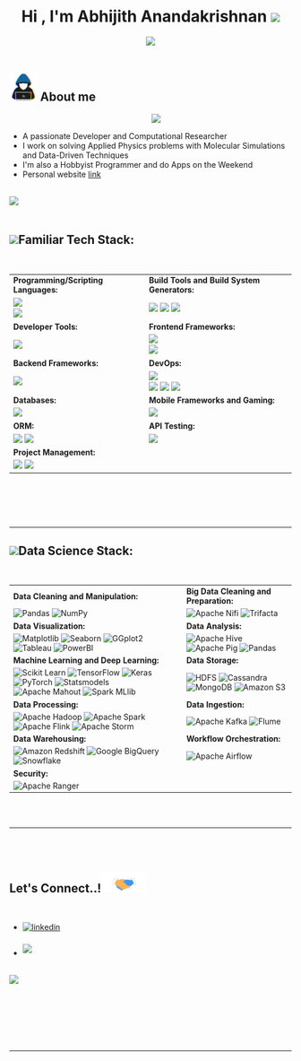 <h1 align="center"><b>Hi , I'm Abhijith Anandakrishnan </b><img src="https://media.giphy.com/media/hvRJCLFzcasrR4ia7z/giphy.gif" width="35"></h1>
<!--  -->
<div align="center">
  <a href="https://github.com/DenverCoder1/readme-typing-svg"><img src="https://readme-typing-svg.herokuapp.com?font=Time+New+Roman&color=cyan&size=25&center=true&vCenter=true&width=600&height=100&lines=Namaste+...&hearts;++;I'm+a+Developer;and+Computational+Scientist;Love+to+learn+new+stuffs..<3"></a>
</div>


<br>



	
## <picture><img src = "https://github.com/0xAbdulKhalid/0xAbdulKhalid/raw/main/assets/mdImages/about_me.gif" width = 50px></picture> **About me**

<picture> <img align="right" src="https://i.giphy.com/media/CrFLL3CnRpw5ddlBMm/giphy.webp" width = 250px></picture>

<br>

- A passionate Developer and Computational Researcher
- I work on solving Applied Physics problems with Molecular Simulations and Data-Driven Techniques
- I'm also a Hobbyist Programmer and do Apps on the Weekend
- Personal website [link](https://www.abhijithanandan.com)
<br><br>

<img src="https://user-images.githubusercontent.com/73097560/115834477-dbab4500-a447-11eb-908a-139a6edaec5c.gif"><br><br>



## <img src="https://media2.giphy.com/media/QssGEmpkyEOhBCb7e1/giphy.gif?cid=ecf05e47a0n3gi1bfqntqmob8g9aid1oyj2wr3ds3mg700bl&rid=giphy.gif" width ="25"><b>Familiar Tech Stack:</b>
<br>

<!-- Tech stack using html table -->
<div><table border="0">
<p align="center">
<tbody>
  <tr>
    <td><strong>Programming/Scripting Languages:</strong></td>
    <td><strong>Build Tools and Build System Generators:</strong></td>
  </tr>
  <tr>
    <td><img src="https://skillicons.dev/icons?i=c,cpp,rust,py,php,js" /><br>
    <img src="https://skillicons.dev/icons?i=bash,dart,kotlin" /></td>
    	<td><img src="https://skillicons.dev/icons?i=make,cmake,gradle"/>
    	<img src="https://skillicons.dev/icons?i=webpack"/>	
	<img src="https://cdn.jsdelivr.net/gh/devicons/devicon/icons/npm/npm-original-wordmark.svg" width="50em"/></td>
  </tr>
  <tr>
    <td><strong>Developer Tools:</strong></td>
    <td><strong>Frontend Frameworks:</strong></td>
  </tr>
  <tr>
    <td><img src="https://skillicons.dev/icons?i=vscode,neovim,git,linux,idea,androidstudio"/></td> 	
    <td><img src="https://skillicons.dev/icons?i=html,css,sass,materialui,tailwind,angular"/><br>
    <img src="https://skillicons.dev/icons?i=react,redux,threejs,nextjs"/></td>
  </tr>
  <tr>
    <td><strong>Backend Frameworks:</strong></td>
    <td><strong>DevOps:</strong></td>
  </tr>
  <tr>
    	<td><img src="https://skillicons.dev/icons?i=express,django,flask,nodejs,laravel,fastapi"/></td>
    	<td><img src="https://skillicons.dev/icons?i=docker,kubernetes,jenkins,githubactions,gitlab,nginx"/><br>
        <img src="https://cdn.jsdelivr.net/gh/devicons/devicon/icons/apache/apache-original.svg" width="50em"/>
	<img src="https://skillicons.dev/icons?i=aws,gcp,azure"/>
	<img src="https://cdn.jsdelivr.net/gh/devicons/devicon/icons/digitalocean/digitalocean-original.svg" width="50em" /></td>
  </tr>
  <tr>
    <td><strong>Databases:</strong></td>
    <td><strong>Mobile Frameworks and Gaming:</strong></td>
  </tr>
  <tr>
    	<td><img src="https://skillicons.dev/icons?i=mongodb,postgres,mysql,sqlite,redis"/></td>
    	<td><img src="https://skillicons.dev/icons?i=flutter,unity,blender"/></td>
  </tr>
  <tr>
    <td><strong>ORM:</strong></td>
    <td><strong>API Testing:</strong></td>
  </tr>
  <tr>
    	<td>
        <img src="https://skillicons.dev/icons?i=sequelize"/>
        <img src="https://cdn.jsdelivr.net/gh/devicons/devicon/icons/sqlalchemy/sqlalchemy-original.svg" width=50em />
      </td>
    	<td ><img src="https://skillicons.dev/icons?i=postman"/></td>
  </tr>
  <tr>
    <td><strong>Project Management:</strong></td>
  </tr>
  <tr>
    	<td text-align="center">
              <img src="https://cdn.jsdelivr.net/gh/devicons/devicon/icons/slack/slack-original.svg" width=50em/>
              <img src="https://cdn.jsdelivr.net/gh/devicons/devicon/icons/jira/jira-original.svg" width=50em/>
            </td>
  </tr>
</tbody>
</p>
</table></div>

<br>
<br>

<br>
<br>

-----

## <img src="https://media2.giphy.com/media/QssGEmpkyEOhBCb7e1/giphy.gif?cid=ecf05e47a0n3gi1bfqntqmob8g9aid1oyj2wr3ds3mg700bl&rid=giphy.gif" width ="25"><b>Data Science Stack:</b>
<br>

<!-- Data stack using html table -->

<div><table>
<!-- Align text to center for table -->
<p align="center">
<tbody>
  <tr>
    <td><strong>Data Cleaning and Manipulation:</strong></td>
    <td><strong>Big Data Cleaning and Preparation:</strong></td>
  </tr>
  <tr>
    <td><img alt="Pandas" src="https://img.shields.io/badge/Pandas-150458?style=for-the-badge&logo=pandas&logoColor=white" />
            <img alt="NumPy" src="https://img.shields.io/badge/NumPy-013243?style=for-the-badge&logo=numpy&logoColor=white" /></td>
    <td><img alt="Apache Nifi" src="https://img.shields.io/badge/Apache_Nifi-0A7B83?style=for-the-badge&logo=apachenifi&logoColor=white" />
            <img alt="Trifacta" src="https://img.shields.io/badge/Trifacta-D53939?style=for-the-badge&logo=trifacta&logoColor=white" /></td>
  </tr>
  <tr>
    <td><strong>Data Visualization:</strong></td>
    <td><strong>Data Analysis:</strong></td>
  </tr>
  <tr>
    <td><img alt="Matplotlib" src="https://img.shields.io/badge/Matplotlib-11557C?style=for-the-badge&logo=matplotlib&logoColor=white" />
    <img alt="Seaborn" src="https://img.shields.io/badge/Seaborn-8A2BE2?style=for-the-badge&logo=seaborn&logoColor=white" />
    <img alt="GGplot2" src="https://img.shields.io/badge/GGplot2-FF4785?style=for-the-badge&logo=ggplot2&logoColor=white" />
    <img alt="Tableau" src="https://img.shields.io/badge/Tableau-E97627?style=for-the-badge&logo=tableau&logoColor=white" />
    <img alt="PowerBI" src="https://img.shields.io/badge/PowerBI-F2C811?style=for-the-badge&logo=powerbi&logoColor=black" /></td>
    <td><img alt="Apache Hive" src="https://img.shields.io/badge/Apache_Hive-FDEE21?style=for-the-badge&logo=apachehive&logoColor=black" />
    <img alt="Apache Pig" src="https://img.shields.io/badge/Apache_Pig-FC4B6C?style=for-the-badge&logo=apachepig&logoColor=white" />
    <img alt="Pandas" src="https://img.shields.io/badge/Pandas-150458?style=for-the-badge&logo=pandas&logoColor=white" /></td>
  </tr>
  <tr>
    <td><strong>Machine Learning and Deep Learning:</strong></td>
    <td><strong> Data Storage:</strong></td>
  </tr>
  <tr>
    <td><img alt="Scikit Learn" src="https://img.shields.io/badge/Scikit_Learn-F7931E?style=for-the-badge&logo=scikit-learn&logoColor=white" />
    <img alt="TensorFlow" src="https://img.shields.io/badge/TensorFlow-FF6F00?style=for-the-badge&logo=tensorflow&logoColor=white" />
    <img alt="Keras" src="https://img.shields.io/badge/Keras-D00000?style=for-the-badge&logo=keras&logoColor=white" />
    <img alt="PyTorch" src="https://img.shields.io/badge/PyTorch-EE4C2C?style=for-the-badge&logo=pytorch&logoColor=white" />
    <img alt="Statsmodels" src="https://img.shields.io/badge/Statsmodels-1F3E5A?style=for-the-badge&logo=statsmodels&logoColor=white" />
    <img alt="Apache Mahout" src="https://img.shields.io/badge/Apache_Mahout-EC552F?style=for-the-badge&logo=apachemahout&logoColor=white" />
    <img alt="Spark MLlib" src="https://img.shields.io/badge/Spark_MLlib-E25A1C?style=for-the-badge&logo=apachespark&logoColor=whit" /></td>
    <td><img alt="HDFS" src="https://img.shields.io/badge/HDFS-0A0C0D?style=for-the-badge&logo=apachehadoop&logoColor=%2366CCFF" />
    <img alt="Cassandra" src="https://img.shields.io/badge/Cassandra-b13c12?style=for-the-badge&logo=apachecassandra&logoColor=%231287B1" />
    <img alt="MongoDB" src="https://img.shields.io/badge/MongoDB-4EA94B?style=for-the-badge&logo=mongodb&logoColor=white" />
    <img alt="Amazon S3" src="https://img.shields.io/badge/Amazon_S3-FF9900?style=for-the-badge&logo=amazonaws&logoColor=white" ></td>
  </tr>
  <tr>
    <td><strong> Data Processing:</strong></td>
    <td><strong>Data Ingestion:</strong></td>
  </tr>
  <tr>
    <td><img alt="Apache Hadoop" src="https://img.shields.io/badge/Apache_Hadoop-0A0C0D?style=for-the-badge&logo=apachehadoop&logoColor=%2366CCFF" />
    <img alt="Apache Spark" src="https://img.shields.io/badge/Apache_Spark-E25A1C?style=for-the-badge&logo=apachespark&logoColor=white" />
    <img alt="Apache Flink" src="https://img.shields.io/badge/Apache_Flink-E6526F?style=for-the-badge&logo=apacheflink&logoColor=white" />
    <img alt="Apache Storm" src="https://img.shields.io/badge/Apache_Storm-5C2D91?style=for-the-badge&logo=apachestorm&logoColor=white" /></td>
    <td><img alt="Apache Kafka" src="https://img.shields.io/badge/Apache_Kafka-231F20?style=for-the-badge&logo=apachekafka&logoColor=white" />
    <img alt="Flume" src="https://img.shields.io/badge/Flume-0E76A8?style=for-the-badge&logo=flume&logoColor=white" /</td>
  </tr>
  <tr>
    <td><strong> Data Warehousing:</strong></td>
    <td><strong>Workflow Orchestration:</strong></td>
  </tr>
  <tr>
    <td><img alt="Amazon Redshift" src="https://img.shields.io/badge/Amazon_Redshift-FF9900?style=for-the-badge&logo=amazonaws&logoColor=white" />
    <img alt="Google BigQuery" src="https://img.shields.io/badge/Google_BigQuery-4285F4?style=for-the-badge&logo=googlecloud&logoColor=white" />
    <img alt="Snowflake" src="https://img.shields.io/badge/Snowflake-29B5E8?style=for-the-badge&logo=snowflake&logoColor=white" /></td>
    <td><img alt="Apache Airflow" src="https://img.shields.io/badge/Apache_Airflow-017CEE?style=for-the-badge&logo=apacheairflow&logoColor=white" /></td>
  </tr>
  <tr>
    <td><strong>Security:</strong></td>
  </tr>
  <tr>
    <td><img alt="Apache Ranger" src="https://img.shields.io/badge/Apache_Ranger-2D6B22?style=for-the-badge&logo=apacheranger&logoColor=white" /></td>
  </tr>
</tbody>
</table></div>
</p>

<!-- Tech Stack using html list -->

<!-- <p align="center"> -->
<!-- 	 -->
<!-- - **Programming/Scripting Languages**: -->

<!-- <div align="center"> -->
<!--     	<img src="https://skillicons.dev/icons?i=c,cpp,rust,py,php,js,bash,dart,kotlin" /> -->
<!-- </div> -->

<!-- <br> -->

<!-- - **Build Tools and Build System Generators**: -->

<!-- <div align="center"> -->
<!--     	<img src="https://skillicons.dev/icons?i=make,cmake,gradle"/> -->
<!--     	<img src="https://skillicons.dev/icons?i=webpack"/>	 -->
<!-- 	<img src="https://cdn.jsdelivr.net/gh/devicons/devicon/icons/npm/npm-original-wordmark.svg" width="50em"/> -->
<!-- </div> -->

<!-- <br> -->
<!--      -->
<!-- - **Developer Tools**: -->

<!-- <div align="center"> -->
<!--     	<img src="https://skillicons.dev/icons?i=vscode,neovim,git,linux,idea,androidstudio"/> -->
<!-- </div> -->

<!-- <br> -->

<!-- - **Frontend Frameworks**: -->

<!-- <div align="center"> -->
<!--     	<img src="https://skillicons.dev/icons?i=html,css,sass,materialui,tailwind,angular,react,redux,threejs,nextjs"/> -->
<!-- </div> -->

<!-- <br> -->

<!-- - **Backend Frameworks**: -->

<!-- <div align="center"> -->
<!--     	<img src="https://skillicons.dev/icons?i=express,django,flask,nodejs,laravel,fastapi"/> -->
<!-- </div> -->

<!-- <br> -->


<!-- - **DevOps**: -->

<!-- <div align="center"> -->
<!--     	<img src="https://skillicons.dev/icons?i=docker,kubernetes,jenkins,githubactions,gitlab,nginx"/> -->
<!--         <img src="https://cdn.jsdelivr.net/gh/devicons/devicon/icons/apache/apache-original.svg" width="50em"/> -->
<!-- 	<img src="https://skillicons.dev/icons?i=aws,gcp,azure"/> -->
<!-- 	<img src="https://cdn.jsdelivr.net/gh/devicons/devicon/icons/digitalocean/digitalocean-original.svg" width="50em" /> -->
<!-- </div> -->

<!-- <br> -->


<!-- - **Databases**: -->

<!-- <div align="center"> -->
<!--     	<img src="https://skillicons.dev/icons?i=mongodb,postgres,mysql,sqlite,redis"/> -->
<!-- </div> -->

<!-- <br> -->


<!-- - **Mobile Frameworks and Gaming**: -->

<!-- <div align="center"> -->
<!--     	<img src="https://skillicons.dev/icons?i=flutter,unity,blender"/> -->
<!-- </div> -->

<!-- <br> -->


<!-- - **ORM**: -->

<!-- <div align="center"> -->
<!--     	<img src="https://skillicons.dev/icons?i=sequelize"/> -->
<!--     	<img src="https://cdn.jsdelivr.net/gh/devicons/devicon/icons/sqlalchemy/sqlalchemy-original.svg" width=50em /> -->
<!-- </div> -->

<!-- <br> -->


<!-- - **API Testing**: -->

<!-- <div align="center"> -->
<!--     	<img src="https://skillicons.dev/icons?i=postman"/> -->
<!-- </div> -->

<!-- <br> -->

<!-- - **Project Management**: -->

<!-- <div align="center"> -->
<!--     	<img src="https://cdn.jsdelivr.net/gh/devicons/devicon/icons/slack/slack-original.svg" width=50em/> -->
<!-- 	<img src="https://cdn.jsdelivr.net/gh/devicons/devicon/icons/jira/jira-original.svg" width=50em/>           -->
<!-- </div> -->

<!-- <br> -->

<!-- </p> -->





<!-- Dats Stack using markdown table -->

<!-- |Data Cleaning and Manipulation:|Big Data Cleaning and Preparation:| -->
<!-- |:-----------:|:-----------:| -->
<!-- |![Pandas](https://img.shields.io/badge/Pandas-150458?style=for-the-badge&logo=pandas&logoColor=white) ![NumPy](https://img.shields.io/badge/NumPy-013243?style=for-the-badge&logo=numpy&logoColor=white)|![Apache Nifi](https://img.shields.io/badge/Apache_Nifi-0A7B83?style=for-the-badge&logo=apachenifi&logoColor=white) ![Trifacta](https://img.shields.io/badge/Trifacta-D53939?style=for-the-badge&logo=trifacta&logoColor=white)| -->

<!-- |Data Visualization:|Data Analysis:| -->
<!-- |:-----------:|:-----------:| -->
<!-- |![Matplotlib](https://img.shields.io/badge/Matplotlib-11557C?style=for-the-badge&logo=matplotlib&logoColor=white) ![Seaborn](https://img.shields.io/badge/Seaborn-8A2BE2?style=for-the-badge&logo=seaborn&logoColor=white) ![GGplot2](https://img.shields.io/badge/GGplot2-FF4785?style=for-the-badge&logo=ggplot2&logoColor=white) ![Tableau](https://img.shields.io/badge/Tableau-E97627?style=for-the-badge&logo=tableau&logoColor=white) ![PowerBI](https://img.shields.io/badge/PowerBI-F2C811?style=for-the-badge&logo=powerbi&logoColor=black) | ![Apache Hive](https://img.shields.io/badge/Apache_Hive-FDEE21?style=for-the-badge&logo=apachehive&logoColor=black) ![Apache Pig](https://img.shields.io/badge/Apache_Pig-FC4B6C?style=for-the-badge&logo=apachepig&logoColor=white) ![Pandas](https://img.shields.io/badge/Pandas-150458?style=for-the-badge&logo=pandas&logoColor=white) | -->

<!-- |Machine Learning and Deep Learning:|Data Storage:| -->
<!-- |:-----------:|:-----------:| -->
<!-- |![Scikit Learn](https://img.shields.io/badge/Scikit_Learn-F7931E?style=for-the-badge&logo=scikit-learn&logoColor=white) ![TensorFlow](https://img.shields.io/badge/TensorFlow-FF6F00?style=for-the-badge&logo=tensorflow&logoColor=white) ![Keras](https://img.shields.io/badge/Keras-D00000?style=for-the-badge&logo=keras&logoColor=white) ![PyTorch](https://img.shields.io/badge/PyTorch-EE4C2C?style=for-the-badge&logo=pytorch&logoColor=white) ![Statsmodels](https://img.shields.io/badge/Statsmodels-1F3E5A?style=for-the-badge&logo=statsmodels&logoColor=white) ![Apache Mahout](https://img.shields.io/badge/Apache_Mahout-EC552F?style=for-the-badge&logo=apachemahout&logoColor=white) ![Spark MLlib](https://img.shields.io/badge/Spark_MLlib-E25A1C?style=for-the-badge&logo=apachespark&logoColor=white)| ![HDFS](https://img.shields.io/badge/HDFS-0A0C0D?style=for-the-badge&logo=apachehadoop&logoColor=%2366CCFF) ![Cassandra](https://img.shields.io/badge/Cassandra-b13c12?style=for-the-badge&logo=apachecassandra&logoColor=%231287B1) ![MongoDB](https://img.shields.io/badge/MongoDB-4EA94B?style=for-the-badge&logo=mongodb&logoColor=white) ![Amazon S3](https://img.shields.io/badge/Amazon_S3-FF9900?style=for-the-badge&logo=amazonaws&logoColor=white)| -->

<!-- |Data Processing:|Data Ingestion:| -->
<!-- |:-----------:|:-----------:| -->
<!-- |![Apache Hadoop](https://img.shields.io/badge/Apache_Hadoop-0A0C0D?style=for-the-badge&logo=apachehadoop&logoColor=%2366CCFF) ![Apache Spark](https://img.shields.io/badge/Apache_Spark-E25A1C?style=for-the-badge&logo=apachespark&logoColor=white) ![Apache Flink](https://img.shields.io/badge/Apache_Flink-E6526F?style=for-the-badge&logo=apacheflink&logoColor=white) ![Apache Storm](https://img.shields.io/badge/Apache_Storm-5C2D91?style=for-the-badge&logo=apachestorm&logoColor=white)| ![Apache Kafka](https://img.shields.io/badge/Apache_Kafka-231F20?style=for-the-badge&logo=apachekafka&logoColor=white) ![Flume](https://img.shields.io/badge/Flume-0E76A8?style=for-the-badge&logo=flume&logoColor=white)| -->

<!-- |Data Warehousing:|Workflow Orchestration:| -->
<!-- |:-----------:|:-----------:| -->
<!-- |![Amazon Redshift](https://img.shields.io/badge/Amazon_Redshift-FF9900?style=for-the-badge&logo=amazonaws&logoColor=white) ![Google BigQuery](https://img.shields.io/badge/Google_BigQuery-4285F4?style=for-the-badge&logo=googlecloud&logoColor=white) ![Snowflake](https://img.shields.io/badge/Snowflake-29B5E8?style=for-the-badge&logo=snowflake&logoColor=white)| ![Apache Airflow](https://img.shields.io/badge/Apache_Airflow-017CEE?style=for-the-badge&logo=apacheairflow&logoColor=white)| -->

<!-- |Security:| -->
<!-- |:-----------:| -->
<!-- |![Apache Ranger](https://img.shields.io/badge/Apache_Ranger-2D6B22?style=for-the-badge&logo=apacheranger&logoColor=white)| -->


<!-- Using html list -->

<!-- **Data Cleaning and Manipulation:** -->

<!-- <img alt="Pandas" src="https://img.shields.io/badge/Pandas-150458?style=for-the-badge&logo=pandas&logoColor=white" /> -->
<!-- <img alt="NumPy" src="https://img.shields.io/badge/NumPy-013243?style=for-the-badge&logo=numpy&logoColor=white" /> -->

<!-- **Big Data Cleaning and Preparation:** -->

<!-- <img alt="Apache Nifi" src="https://img.shields.io/badge/Apache_Nifi-0A7B83?style=for-the-badge&logo=apachenifi&logoColor=white" /> -->
<!-- <img alt="Trifacta" src="https://img.shields.io/badge/Trifacta-D53939?style=for-the-badge&logo=trifacta&logoColor=white" /> -->

<!-- **Data Visualization:** -->

<!-- <img alt="Matplotlib" src="https://img.shields.io/badge/Matplotlib-11557C?style=for-the-badge&logo=matplotlib&logoColor=white" /> -->
<!-- <img alt="Seaborn" src="https://img.shields.io/badge/Seaborn-8A2BE2?style=for-the-badge&logo=seaborn&logoColor=white" /> -->
<!-- <img alt="GGplot2" src="https://img.shields.io/badge/GGplot2-FF4785?style=for-the-badge&logo=ggplot2&logoColor=white" /> -->
<!-- <img alt="Tableau" src="https://img.shields.io/badge/Tableau-E97627?style=for-the-badge&logo=tableau&logoColor=white" /> -->
<!-- <img alt="PowerBI" src="https://img.shields.io/badge/PowerBI-F2C811?style=for-the-badge&logo=powerbi&logoColor=black" /> -->

<!-- **Data Analysis:** -->

<!-- <img alt="Apache Hive" src="https://img.shields.io/badge/Apache_Hive-FDEE21?style=for-the-badge&logo=apachehive&logoColor=black" /> -->
<!-- <img alt="Apache Pig" src="https://img.shields.io/badge/Apache_Pig-FC4B6C?style=for-the-badge&logo=apachepig&logoColor=white" /> -->
<!-- <img alt="Pandas" src="https://img.shields.io/badge/Pandas-150458?style=for-the-badge&logo=pandas&logoColor=white" /> -->

<!-- **Machine Learning and Deep Learning:** -->

<!-- <img alt="Scikit Learn" src="https://img.shields.io/badge/Scikit_Learn-F7931E?style=for-the-badge&logo=scikit-learn&logoColor=white" /> -->
<!-- <img alt="TensorFlow" src="https://img.shields.io/badge/TensorFlow-FF6F00?style=for-the-badge&logo=tensorflow&logoColor=white" /> -->
<!-- <img alt="Keras" src="https://img.shields.io/badge/Keras-D00000?style=for-the-badge&logo=keras&logoColor=white" /> -->
<!-- <img alt="PyTorch" src="https://img.shields.io/badge/PyTorch-EE4C2C?style=for-the-badge&logo=pytorch&logoColor=white" /> -->
<!-- <img alt="Statsmodels" src="https://img.shields.io/badge/Statsmodels-1F3E5A?style=for-the-badge&logo=statsmodels&logoColor=white" /> -->
<!-- <img alt="Apache Mahout" src="https://img.shields.io/badge/Apache_Mahout-EC552F?style=for-the-badge&logo=apachemahout&logoColor=white" /> -->
<!-- <img alt="Spark MLlib" src="https://img.shields.io/badge/Spark_MLlib-E25A1C?style=for-the-badge&logo=apachespark&logoColor=white" /> -->

<!-- **Data Storage:** -->

<!-- <img alt="HDFS" src="https://img.shields.io/badge/HDFS-0A0C0D?style=for-the-badge&logo=apachehadoop&logoColor=%2366CCFF" /> -->
<!-- <img alt="Cassandra" src="https://img.shields.io/badge/Cassandra-b13c12?style=for-the-badge&logo=apachecassandra&logoColor=%231287B1" /> -->
<!-- <img alt="MongoDB" src="https://img.shields.io/badge/MongoDB-4EA94B?style=for-the-badge&logo=mongodb&logoColor=white" /> -->
<!-- <img alt="Amazon S3" src="https://img.shields.io/badge/Amazon_S3-FF9900?style=for-the-badge&logo=amazonaws&logoColor=white" /> -->

<!-- **Data Processing:** -->

<!-- <img alt="Apache Hadoop" src="https://img.shields.io/badge/Apache_Hadoop-0A0C0D?style=for-the-badge&logo=apachehadoop&logoColor=%2366CCFF" /> -->
<!-- <img alt="Apache Spark" src="https://img.shields.io/badge/Apache_Spark-E25A1C?style=for-the-badge&logo=apachespark&logoColor=white" /> -->
<!-- <img alt="Apache Flink" src="https://img.shields.io/badge/Apache_Flink-E6526F?style=for-the-badge&logo=apacheflink&logoColor=white" /> -->
<!-- <img alt="Apache Storm" src="https://img.shields.io/badge/Apache_Storm-5C2D91?style=for-the-badge&logo=apachestorm&logoColor=white" /> -->

<!-- **Data Ingestion:** -->

<!-- <img alt="Apache Kafka" src="https://img.shields.io/badge/Apache_Kafka-231F20?style=for-the-badge&logo=apachekafka&logoColor=white" /> -->
<!-- <img alt="Flume" src="https://img.shields.io/badge/Flume-0E76A8?style=for-the-badge&logo=flume&logoColor=white" /> -->

<!-- **Data Warehousing:** -->

<!-- <img alt="Amazon Redshift" src="https://img.shields.io/badge/Amazon_Redshift-FF9900?style=for-the-badge&logo=amazonaws&logoColor=white" /> -->
<!-- <img alt="Google BigQuery" src="https://img.shields.io/badge/Google_BigQuery-4285F4?style=for-the-badge&logo=googlecloud&logoColor=white" /> -->
<!-- <img alt="Snowflake" src="https://img.shields.io/badge/Snowflake-29B5E8?style=for-the-badge&logo=snowflake&logoColor=white" /> -->

<!-- **Workflow Orchestration:** -->

<!-- <img alt="Apache Airflow" src="https://img.shields.io/badge/Apache_Airflow-017CEE?style=for-the-badge&logo=apacheairflow&logoColor=white" /> -->

<!-- **Security:** -->

<!-- <img alt="Apache Ranger" src="https://img.shields.io/badge/Apache_Ranger-2D6B22?style=for-the-badge&logo=apacheranger&logoColor=white" /> -->


<!-- Using markdown list -->

<!-- - **Data Cleaning and Manipulation:** -->

<!--   ![Pandas](https://img.shields.io/badge/Pandas-150458?style=for-the-badge&logo=pandas&logoColor=white) -->
<!--   ![NumPy](https://img.shields.io/badge/NumPy-013243?style=for-the-badge&logo=numpy&logoColor=white) -->
<!--    -->
<!-- - **Big Data Cleaning and Preparation:** -->

<!--   ![Apache Nifi](https://img.shields.io/badge/Apache_Nifi-0A7B83?style=for-the-badge&logo=apachenifi&logoColor=white) -->
<!--   ![Trifacta](https://img.shields.io/badge/Trifacta-D53939?style=for-the-badge&logo=trifacta&logoColor=white) -->

<!-- - **Data Visualization:** -->

<!--   ![Matplotlib](https://img.shields.io/badge/Matplotlib-11557C?style=for-the-badge&logo=matplotlib&logoColor=white) -->
<!--   ![Seaborn](https://img.shields.io/badge/Seaborn-8A2BE2?style=for-the-badge&logo=seaborn&logoColor=white) -->
<!--   ![GGplot2](https://img.shields.io/badge/GGplot2-FF4785?style=for-the-badge&logo=ggplot2&logoColor=white) -->
<!--   ![Tableau](https://img.shields.io/badge/Tableau-E97627?style=for-the-badge&logo=tableau&logoColor=white) -->
<!--   ![PowerBI](https://img.shields.io/badge/PowerBI-F2C811?style=for-the-badge&logo=powerbi&logoColor=black) -->

<!--    -->
<!-- - **Data Analysis:** -->

<!--   ![Apache Hive](https://img.shields.io/badge/Apache_Hive-FDEE21?style=for-the-badge&logo=apachehive&logoColor=black) -->
<!--   ![Apache Pig](https://img.shields.io/badge/Apache_Pig-FC4B6C?style=for-the-badge&logo=apachepig&logoColor=white) -->
<!--   ![Pandas](https://img.shields.io/badge/Pandas-150458?style=for-the-badge&logo=pandas&logoColor=white) -->

<!-- - **Machine Learning and Deep Learning:** -->

<!--   ![Scikit Learn](https://img.shields.io/badge/Scikit_Learn-F7931E?style=for-the-badge&logo=scikit-learn&logoColor=white) -->
<!--   ![TensorFlow](https://img.shields.io/badge/TensorFlow-FF6F00?style=for-the-badge&logo=tensorflow&logoColor=white) -->
<!--   ![Keras](https://img.shields.io/badge/Keras-D00000?style=for-the-badge&logo=keras&logoColor=white) -->
<!--   ![PyTorch](https://img.shields.io/badge/PyTorch-EE4C2C?style=for-the-badge&logo=pytorch&logoColor=white) -->
<!--   ![Statsmodels](https://img.shields.io/badge/Statsmodels-1F3E5A?style=for-the-badge&logo=statsmodels&logoColor=white) -->
<!--   ![Apache Mahout](https://img.shields.io/badge/Apache_Mahout-EC552F?style=for-the-badge&logo=apachemahout&logoColor=white) -->
<!--   ![Spark MLlib](https://img.shields.io/badge/Spark_MLlib-E25A1C?style=for-the-badge&logo=apachespark&logoColor=white) -->

<!-- - **Data Storage:** -->

<!--   ![HDFS](https://img.shields.io/badge/HDFS-0A0C0D?style=for-the-badge&logo=apachehadoop&logoColor=%2366CCFF) -->
<!--   ![Cassandra](https://img.shields.io/badge/Cassandra-b13c12?style=for-the-badge&logo=apachecassandra&logoColor=%231287B1) -->
<!--   ![MongoDB](https://img.shields.io/badge/MongoDB-4EA94B?style=for-the-badge&logo=mongodb&logoColor=white) -->
<!--   ![Amazon S3](https://img.shields.io/badge/Amazon_S3-FF9900?style=for-the-badge&logo=amazonaws&logoColor=white) -->

<!-- - **Data Processing:** -->

<!--   ![Apache Hadoop](https://img.shields.io/badge/Apache_Hadoop-0A0C0D?style=for-the-badge&logo=apachehadoop&logoColor=%2366CCFF) -->
<!--   ![Apache Spark](https://img.shields.io/badge/Apache_Spark-E25A1C?style=for-the-badge&logo=apachespark&logoColor=white) -->
<!--   ![Apache Flink](https://img.shields.io/badge/Apache_Flink-E6526F?style=for-the-badge&logo=apacheflink&logoColor=white) -->
<!--   ![Apache Storm](https://img.shields.io/badge/Apache_Storm-5C2D91?style=for-the-badge&logo=apachestorm&logoColor=white) -->

<!-- - **Data Ingestion:** -->

<!--   ![Apache Kafka](https://img.shields.io/badge/Apache_Kafka-231F20?style=for-the-badge&logo=apachekafka&logoColor=white) -->
<!--   ![Flume](https://img.shields.io/badge/Flume-0E76A8?style=for-the-badge&logo=flume&logoColor=white) -->

<!-- - **Data Warehousing:** -->

<!--   ![Amazon Redshift](https://img.shields.io/badge/Amazon_Redshift-FF9900?style=for-the-badge&logo=amazonaws&logoColor=white) -->
<!--   ![Google BigQuery](https://img.shields.io/badge/Google_BigQuery-4285F4?style=for-the-badge&logo=googlecloud&logoColor=white) -->
<!--   ![Snowflake](https://img.shields.io/badge/Snowflake-29B5E8?style=for-the-badge&logo=snowflake&logoColor=white) -->

<!-- - **Workflow Orchestration:** -->

<!--   ![Apache Airflow](https://img.shields.io/badge/Apache_Airflow-017CEE?style=for-the-badge&logo=apacheairflow&logoColor=white) -->

<!-- - **Security:** -->

<!--   ![Apache Ranger](https://img.shields.io/badge/Apache_Ranger-2D6B22?style=for-the-badge&logo=apacheranger&logoColor=white) -->


<br>
<br>

-----

<br>
<br>

## <b> Let's Connect..!</b><img src="https://github.com/0xAbdulKhalid/0xAbdulKhalid/raw/main/assets/mdImages/handshake.gif" width ="80">
<br>
<div align='left'>

<ul>

<li>
<a href="www.linkedin.com/in/abhijithanandan" target="_blank">
<img src="https://img.shields.io/badge/linkedin:  abhijith-%2300acee.svg?color=405DE6&style=for-the-badge&logo=linkedin&logoColor=white" alt=linkedin style="margin-bottom: 5px;"/>
</a>
</li>

<br>


<li>
<a href="mailto:anandakrishnanabhijith@gmail.com" target="_blank">
<img src="https://img.shields.io/badge/gmail:  abhijith-%23EA4335.svg?style=for-the-badge&logo=gmail&logoColor=white" t=mail style="margin-bottom: 5px;" />
</a>
</li>
	
</ul>
</div>

<br>
<img src="https://user-images.githubusercontent.com/73097560/115834477-dbab4500-a447-11eb-908a-139a6edaec5c.gif">
<br>
<br>
<br>

<div align='center'>

</div>
<br>
<br>
<br>
<br>

---

<br>
